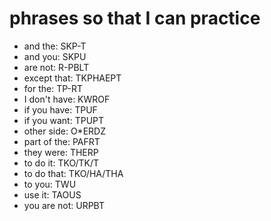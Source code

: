 # phrases so that I can practice

 * and the: SKP-T
 * and you: SKPU
 * are not: R-PBLT
 * except that: TKPHAEPT
 * for the: TP-RT
 * I don't have: KWROF
 * if you have: TPUF
 * if you want: TPUPT
 * other side: O*ERDZ
 * part of the: PAFRT
 * they were: THERP
 * to do it: TKO/TK/T
 * to do that: TKO/HA/THA
 * to you: TWU
 * use it: TAOUS
 * you are not: URPBT